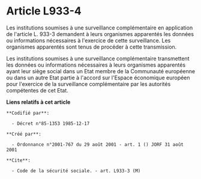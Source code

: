 # Article L933-4

Les institutions soumises à une surveillance complémentaire en application de l'article L. 933-3 demandent à leurs organismes
apparentés les données ou informations nécessaires à l'exercice de cette surveillance. Les organismes apparentés sont tenus
de procéder à cette transmission.

Les institutions soumises à une surveillance complémentaire transmettent les données ou informations nécessaires à leurs
organismes apparentés ayant leur siège social dans un Etat membre de la Communauté européenne ou dans un autre Etat partie à
l'accord sur l'Espace économique européen pour l'exercice de la surveillance complémentaire par les autorités compétentes de
cet Etat.

**Liens relatifs à cet article**

	**Codifié par**:

	  - Décret n°85-1353 1985-12-17

	**Créé par**:

	  - Ordonnance n°2001-767 du 29 août 2001 - art. 1 () JORF 31 août 2001

	**Cite**:

	  - Code de la sécurité sociale. - art. L933-3 (M)
